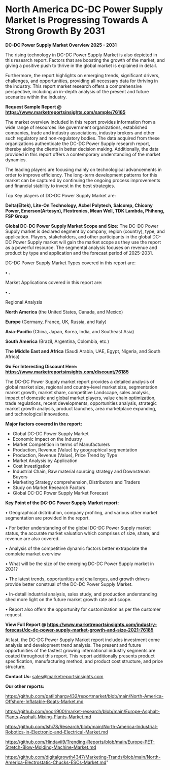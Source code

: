# North America DC-DC Power Supply Market Is Progressing Towards A Strong Growth By 2031

<Strong> DC-DC Power Supply Market Overview 2025 - 2031</strong>

The rising technology in DC-DC Power Supply Market is also depicted in this research report. Factors that are boosting the growth of the market, and giving a positive push to thrive in the global market is explained in detail.

Furthermore, the report highlights on emerging trends, significant drivers, challenges, and opportunities, providing all necessary data for thriving in the industry. This report market research offers a comprehensive perspective, including an in-depth analysis of the present and future scenarios within the industry.

<strong>Request Sample Report @ <a href=https://www.marketreportsinsights.com/sample/76185>https://www.marketreportsinsights.com/sample/76185</a></strong>

The market overview included in this report provides information from a wide range of resources like government organizations, established companies, trade and industry associations, industry brokers and other such regulatory and non-regulatory bodies. The data acquired from these organizations authenticate the DC-DC Power Supply research report, thereby aiding the clients in better decision making. Additionally, the data provided in this report offers a contemporary understanding of the market dynamics.

The leading players are focusing mainly on technological advancements in order to improve efficiency. The long-term development patterns for this market can be captured by continuing the ongoing process improvements and financial stability to invest in the best strategies.

Top Key players of DC-DC Power Supply Market are:

<strong>Delta(Eltek), Lite-On Technology, Acbel Polytech, Salcomp, Chicony Power, Emerson(Artesyn), Flextronics, Mean Well, TDK Lambda, Phihong, FSP Group</strong>

<strong><b>Global DC-DC Power Supply Market Scope and Size:</b></strong>
The DC-DC Power Supply market is declared segment by company, region (country), type, and application. Players, stakeholders, and other participants in the global DC-DC Power Supply market will gain the market scope as they use the report as a powerful resource. The segmental analysis focuses on revenue and product by type and application and the forecast period of 2025-2031.

DC-DC Power Supply Market Types covered in this report are:

<strong>• .</strong>

Market Applications covered in this report are:

<strong>• .</strong> 

Regional Analysis

<strong>North America</strong> (the United States, Canada, and Mexico)

<strong>Europe</strong> (Germany, France, UK, Russia, and Italy)

<strong>Asia-Pacific</strong> (China, Japan, Korea, India, and Southeast Asia)

<strong>South America</strong> (Brazil, Argentina, Colombia, etc.)

<strong>The Middle East and Africa</strong> (Saudi Arabia, UAE, Egypt, Nigeria, and South Africa)

<strong>Go For Interesting Discount Here: <a href=https://www.marketreportsinsights.com/discount/76185>https://www.marketreportsinsights.com/discount/76185</a></strong>

The DC-DC Power Supply market report provides a detailed analysis of global market size, regional and country-level market size, segmentation market growth, market share, competitive Landscape, sales analysis, impact of domestic and global market players, value chain optimization, trade regulations, recent developments, opportunities analysis, strategic market growth analysis, product launches, area marketplace expanding, and technological innovations.

<strong><b>Major factors covered in the report:</b></strong>
<ul>
  <li>Global DC-DC Power Supply Market </li>
  <li>Economic Impact on the Industry</li>
  <li>Market Competition in terms of Manufacturers</li>
  <li>Production, Revenue (Value) by geographical segmentation</li>
  <li>Production, Revenue (Value), Price Trend by Type</li>
  <li>Market Analysis by Application</li>
  <li>Cost Investigation</li>
  <li>Industrial Chain, Raw material sourcing strategy and Downstream Buyers</li>
  <li>Marketing Strategy comprehension, Distributors and Traders</li>
  <li>Study on Market Research Factors</li>
  <li>Global DC-DC Power Supply Market Forecast</li>
</ul>

<strong><b>Key Point of the DC-DC Power Supply Market report:</b></strong>

• Geographical distribution, company profiling, and various other market segmentation are provided in the report.

• For better understanding of the global DC-DC Power Supply market status, the accurate market valuation which comprises of size, share, and revenue are also covered.

• Analysis of the competitive dynamic factors better extrapolate the complete market overview

• What will be the size of the emerging DC-DC Power Supply market in 2031?

• The latest trends, opportunities and challenges, and growth drivers provide better construal of the DC-DC Power Supply Market.

• In-detail industrial analysis, sales study, and production understanding shed more light on the future market growth rate and scope.

• Report also offers the opportunity for customization as per the customer request.

<strong><b>View Full Report @ <a href=https://www.marketreportsinsights.com/industry-forecast/dc-dc-power-supply-market-growth-and-size-2021-76185>https://www.marketreportsinsights.com/industry-forecast/dc-dc-power-supply-market-growth-and-size-2021-76185</a></b></strong>


At last, the DC-DC Power Supply Market report includes investment come analysis and development trend analysis. The present and future opportunities of the fastest growing international industry segments are coated throughout this report. This report additionally presents product specification, manufacturing method, and product cost structure, and price structure.

<strong>Contact Us:</strong>
sales@marketreportsinsights.com

<strong>Our other reports:</strong>

<a href=https://github.com/patilbhargv432/reportmarket/blob/main/North-America-Offshore-Inflatable-Boats-Market.md>https://github.com/patilbhargv432/reportmarket/blob/main/North-America-Offshore-Inflatable-Boats-Market.md</a>

<a href=https://github.com/noori900/market-research/blob/main/Europe-Asphalt-Plants-Asphalt-Mixing-Plants-Market.md>https://github.com/noori900/market-research/blob/main/Europe-Asphalt-Plants-Asphalt-Mixing-Plants-Market.md</a>

<a href=https://github.com/Ishi78/Research/blob/main/North-America-Industrial-Robotics-in-Electronic-and-Electrical-Market.md>https://github.com/Ishi78/Research/blob/main/North-America-Industrial-Robotics-in-Electronic-and-Electrical-Market.md</a>

<a href=https://github.com/Hindavii9/Trending-Reports/blob/main/Europe-PET-Stretch-Blow-Molding-Machine-Market.md>https://github.com/Hindavii9/Trending-Reports/blob/main/Europe-PET-Stretch-Blow-Molding-Machine-Market.md</a>

<a href=https://github.com/digitalgrowth4347/Marketing-Trands/blob/main/North-America-Electrostatic-Chucks-ESCs-Market.md>https://github.com/digitalgrowth4347/Marketing-Trands/blob/main/North-America-Electrostatic-Chucks-ESCs-Market.md</a>"
